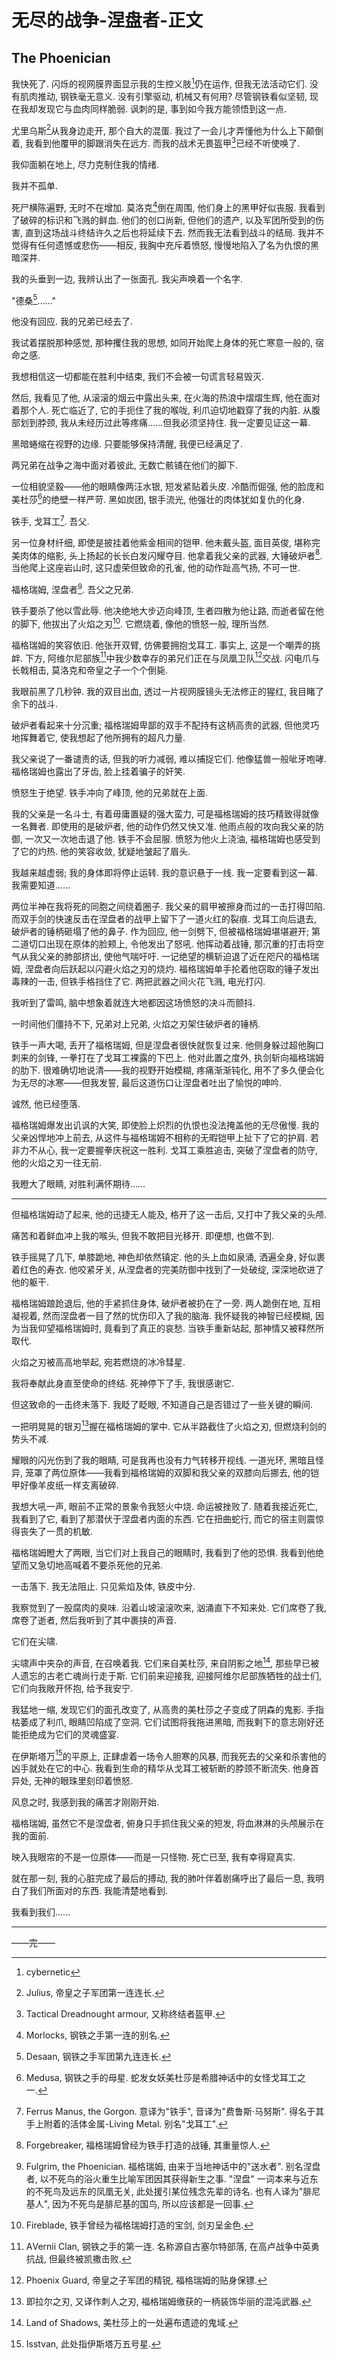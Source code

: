 ﻿---
prev:
  text: '无尽的战争-涅盘者-base'
  link: '/无尽的战争/涅盘者/base'
next:
  text: 'meta'
  link: '/无尽的战争/meta'
---

# 无尽的战争-涅盘者-正文

## The Phoenician

我快死了. 闪烁的视网膜界面显示我的生控义肢[^无尽的战争-涅盘者-1]仍在运作, 但我无法活动它们. 没有肌肉推动, 钢铁毫无意义. 没有引擎驱动, 机械又有何用? 尽管钢铁看似坚韧, 现在我却发现它与血肉同样脆弱. 讽刺的是, 事到如今我方能领悟到这一点.

尤里乌斯[^无尽的战争-涅盘者-2]从我身边走开, 那个自大的混蛋. 我过了一会儿才弄懂他为什么上下颠倒着, 我看到他覆甲的脚跟消失在远方. 而我的战术无畏盔甲[^无尽的战争-涅盘者-3]已经不听使唤了.

我仰面躺在地上, 尽力克制住我的情绪.

我并不孤单.

死尸横陈遍野, 无时不在增加. 莫洛克[^无尽的战争-涅盘者-4]倒在周围, 他们身上的黑甲好似丧服. 我看到了破碎的标识和飞溅的鲜血. 他们的创口尚新, 但他们的遗产, 以及军团所受到的伤害, 直到这场战斗终结许久之后也将延续下去. 然而我无法看到战斗的结局. 我并不觉得有任何遗憾或悲伤——相反, 我胸中充斥着愤怒, 慢慢地陷入了名为仇恨的黑暗深井.

我的头垂到一边, 我辨认出了一张面孔. 我尖声唤着一个名字.

"德桑[^无尽的战争-涅盘者-5]……"

他没有回应. 我的兄弟已经去了.

我试着摆脱那种感觉, 那种攫住我的思想, 如同开始爬上身体的死亡寒意一般的, 宿命之感.

我想相信这一切都能在胜利中结束, 我们不会被一句谎言轻易毁灭.

然后, 我看见了他, 从滚滚的烟云中露出头来, 在火海的热浪中熠熠生辉, 他在面对着那个人. 死亡临近了, 它的手扼住了我的喉咙, 利爪迫切地戳穿了我的内脏. 从腹部划到脖颈, 我从未经历过此等疼痛……但我必须坚持住. 我一定要见证这一幕.

黑暗蜷缩在视野的边缘. 只要能够保持清醒, 我便已经满足了.

两兄弟在战争之海中面对着彼此, 无数亡骸铺在他们的脚下.

一位相貌坚毅——他的眼睛像两汪水银, 短发紧贴着头皮. 冷酷而倔强, 他的脸庞和美杜莎[^无尽的战争-涅盘者-6]的绝壁一样严苛. 黑如炭团, 银手流光, 他强壮的肉体犹如复仇的化身.

铁手, 戈耳工[^无尽的战争-涅盘者-7]. 吾父.

另一位身材纤细, 即使是披挂着他紫金相间的铠甲. 他未戴头盔, 面目英俊, 堪称完美肉体的缩影, 头上扬起的长长白发闪耀夺目. 他拿着我父亲的武器, 大锤破炉者[^无尽的战争-涅盘者-8]. 当他爬上这座岩山时, 这只虚荣但致命的孔雀, 他的动作趾高气扬, 不可一世.

福格瑞姆, 涅盘者[^无尽的战争-涅盘者-9]. 吾父之兄弟.

铁手要杀了他以雪此辱. 他决绝地大步迈向峰顶, 生者四散为他让路, 而逝者留在他的脚下, 他拔出了火焰之刃[^无尽的战争-涅盘者-10]. 它燃烧着, 像他的愤怒一般, 理所当然.

福格瑞姆的笑容依旧. 他张开双臂, 仿佛要拥抱戈耳工. 事实上, 这是一个嘲弄的挑衅. 下方, 阿维尔尼部族[^无尽的战争-涅盘者-11]中我少数幸存的弟兄们正在与凤凰卫队[^无尽的战争-涅盘者-12]交战. 闪电爪与长戟相击, 莫洛克和帝皇之子一个个倒毙.

我眼前黑了几秒钟. 我的双目出血, 透过一片视网膜镜头无法修正的猩红, 我目睹了余下的战斗.

破炉者看起来十分沉重; 福格瑞姆卑鄙的双手不配持有这柄高贵的武器, 但他灵巧地挥舞着它, 使我想起了他所拥有的超凡力量.

我父亲说了一番谴责的话, 但我的听力减弱, 难以捕捉它们. 他像猛兽一般呲牙咆哮. 福格瑞姆也露出了牙齿, 脸上挂着骗子的奸笑.

愤怒生于绝望. 铁手冲向了峰顶, 他的兄弟就在上面.

我的父亲是一名斗士, 有着毋庸置疑的强大蛮力, 可是福格瑞姆的技巧精致得就像一名舞者. 即使用的是破炉者, 他的动作仍然又快又准. 他雨点般的攻向我父亲的防御, 一次又一次地击退了他. 铁手不会屈服. 愤怒为他火上浇油, 福格瑞姆也感受到了它的灼热. 他的笑容收敛, 犹疑地皱起了眉头.

我越来越虚弱; 我的身体即将停止运转. 我的意识悬于一线. 我一定要看到这一幕. 我需要知道……

两位半神在我将死的同胞之间绕着圈子. 我父亲的肩甲被擦身而过的一击打得凹陷. 而双手剑的快速反击在涅盘者的战甲上留下了一道火红的裂痕. 戈耳工向后退去, 破炉者的锤柄砸塌了他的鼻子. 作为回应, 他一剑劈下, 但被福格瑞姆堪堪避开; 第二道切口出现在原体的脸颊上, 令他发出了怒吼. 他挥动着战锤, 那沉重的打击将空气从我父亲的肺部挤出, 使他气喘吁吁. 一记绝望的横斩迫退了近在咫尺的福格瑞姆, 涅盘者向后跃起以闪避火焰之刃的烧灼. 福格瑞姆单手抡着他窃取的锤子发出毒辣的一击, 但铁手格挡住了它. 两把武器之间火花飞溅, 电光打闪.

我听到了雷鸣, 脑中想象着就连大地都因这场愤怒的决斗而颤抖.

一时间他们僵持不下, 兄弟对上兄弟, 火焰之刃架住破炉者的锤柄.

铁手一声大喝, 丢开了福格瑞姆, 但是涅盘者很快就恢复过来. 他侧身躲过超他胸口刺来的剑锋, 一拳打在了戈耳工裸露的下巴上. 他对此置之度外, 执剑斩向福格瑞姆的肋下. 很难确切地说清——我的视野开始模糊, 疼痛渐渐钝化, 用不了多久便会化为无尽的冰寒——但我发誓, 最后这道伤口让涅盘者吐出了愉悦的呻吟.

诚然, 他已经堕落.

福格瑞姆爆发出讥讽的大笑, 即使脸上炽烈的仇恨也没法掩盖他的无尽傲慢. 我的父亲凶悍地冲上前去, 从这件与福格瑞姆不相称的无暇铠甲上扯下了它的护肩. 若非力不从心, 我一定要握拳庆祝这一胜利. 戈耳工乘胜追击, 突破了涅盘者的防守, 他的火焰之刃一往无前.

我瞪大了眼睛, 对胜利满怀期待……

--------

但福格瑞姆动了起来, 他的迅捷无人能及, 格开了这一击后, 又打中了我父亲的头颅.

痛苦和着鲜血冲上我的喉头, 但我不敢把目光移开. 即便想, 也做不到.

铁手摇晃了几下, 单膝跪地, 神色却依然镇定. 他的头上血如泉涌, 洒遍全身, 好似裹着红色的寿衣. 他咬紧牙关, 从涅盘者的完美防御中找到了一处破绽, 深深地砍进了他的躯干.

福格瑞姆踉跄退后, 他的手紧抓住身体, 破炉者被扔在了一旁. 两人跪倒在地, 互相凝视着, 然而涅盘者一目了然的忧伤印入了我的脑海. 我怀疑我的神智已经模糊, 因为当我仰望福格瑞姆时, 竟看到了真正的哀愁. 当铁手重新站起, 那神情又被释然所取代.

火焰之刃被高高地举起, 宛若燃烧的冰冷彗星.

我将奉献此身直至使命的终结. 死神停下了手, 我很感谢它.

但这致命的一击终未落下. 我眨了眨眼, 不知道自己是否错过了一些关键的瞬间.

一把明晃晃的银刃[^无尽的战争-涅盘者-13]握在福格瑞姆的掌中. 它从半路截住了火焰之刃, 但燃烧利剑的势头不减.

耀眼的闪光伤到了我的眼睛, 可是我再也没有力气转移开视线. 一道光环, 黑暗且怪异, 笼罩了两位原体——我看到福格瑞姆的双脚和我父亲的双膝向后挪去, 他的铠甲好像羊皮纸一样支离破碎.

我想大吼一声, 眼前不正常的景象令我怒火中烧. 命运被挫败了. 随着我接近死亡, 我看到了它, 看到了那潜伏于涅盘者内面的东西. 它在扭曲蛇行, 而它的宿主则震惊得丧失了一贯的机敏.

福格瑞姆瞪大了两眼, 当它们对上我自己的眼睛时, 我看到了他的恐惧. 我看到他绝望而又急切地高喊着不要杀死他的兄弟.

一击落下. 我无法阻止. 只见紫焰及体, 铁皮中分.

我察觉到了一股腐肉的臭味. 沿着山坡滚滚吹来, 汹涌直下不知来处. 它们席卷了我, 席卷了逝者, 然后我听到了其中裹挟的声音.

它们在尖啸.

尖啸声中夹杂的声音, 在召唤着我. 它们来自美杜莎, 来自阴影之地[^无尽的战争-涅盘者-14], 那些早已被人遗忘的古老亡魂尚行走于斯. 它们前来迎接我, 迎接阿维尔尼部族牺牲的战士们, 它们向我敞开怀抱, 给予我安宁.

我猛地一缩, 发现它们的面孔改变了, 从高贵的美杜莎之子变成了阴森的鬼影. 手指枯萎成了利爪, 眼睛凹陷成了空洞. 它们试图将我拖进黑暗, 而我剩下的意志刚好还能拒绝成为它们的灵魂盛宴.

在伊斯塔万[^无尽的战争-涅盘者-15]的平原上, 正肆虐着一场令人胆寒的风暴, 而我死去的父亲和杀害他的凶手就处在它的中心. 我看到生命的精华从戈耳工被斩断的脖颈不断流失. 他身首异处, 无神的眼珠里刻印着愤怒.

风息之时, 我感到我的痛苦才刚刚开始.

福格瑞姆, 虽然它不是涅盘者, 俯身只手抓住我父亲的短发, 将血淋淋的头颅展示在我的面前.

映入我眼帘的不是一位原体——而是一只怪物. 死亡已至, 我有幸得窥真实.

就在那一刻, 我的心脏完成了最后的搏动, 我的肺叶伴着剧痛呼出了最后一息, 我明白了我们所面对的东西. 我能清楚地看到.

我看到我们……

[^无尽的战争-涅盘者-1]: cybernetic

[^无尽的战争-涅盘者-2]: Julius, 帝皇之子军团第一连连长.

[^无尽的战争-涅盘者-3]: Tactical Dreadnought armour, 又称终结者盔甲.

[^无尽的战争-涅盘者-4]: Morlocks, 钢铁之手第一连的别名.

[^无尽的战争-涅盘者-5]: Desaan, 钢铁之手军团第九连连长.

[^无尽的战争-涅盘者-6]: Medusa, 钢铁之手的母星. 蛇发女妖美杜莎是希腊神话中的女怪戈耳工之一.

[^无尽的战争-涅盘者-7]: Ferrus Manus, the Gorgon. 意译为"铁手", 音译为"费鲁斯·马努斯". 得名于其手上附着的活体金属-Living Metal. 别名"戈耳工".

[^无尽的战争-涅盘者-8]: Forgebreaker, 福格瑞姆曾经为铁手打造的战锤, 其重量惊人.

[^无尽的战争-涅盘者-9]: Fulgrim, the Phoenician. 福格瑞姆, 由来于当地神话中的"送水者". 别名涅盘者, 以不死鸟的浴火重生比喻军团因其获得新生之事. "涅盘" 一词本来与近东的不死鸟及远东的凤凰无关, 此处援引某位残念先辈的诗名. 也有人译为"腓尼基人", 因为不死鸟是腓尼基的国鸟, 所以应该都是一回事.

[^无尽的战争-涅盘者-10]: Fireblade, 铁手曾经为福格瑞姆打造的宝剑, 剑刃呈金色.

[^无尽的战争-涅盘者-11]: АVernii Clan, 钢铁之手的第一连. 名称源自古塞尔特部落, 在高卢战争中英勇抗战, 但最终被凯撒击败.

[^无尽的战争-涅盘者-12]: Phoenix Guard, 帝皇之子军团的精锐, 福格瑞姆的贴身保镖.

[^无尽的战争-涅盘者-13]: 即拉尔之刃, 又译作刺人之刃, 福格瑞姆缴获的一柄装饰华丽的混沌武器.

[^无尽的战争-涅盘者-14]: Land of Shadows, 美杜莎上的一处遍布遗迹的鬼域.

[^无尽的战争-涅盘者-15]: Isstvan, 此处指伊斯塔万五号星.

--------

——完——

